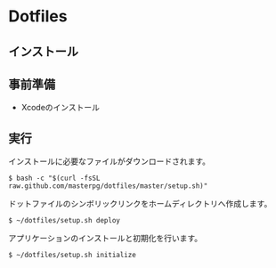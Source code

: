 # Dotfiles

## インストール

## 事前準備

* Xcodeのインストール

## 実行

インストールに必要なファイルがダウンロードされます。

```
$ bash -c "$(curl -fsSL raw.github.com/masterpg/dotfiles/master/setup.sh)"
```

ドットファイルのシンボリックリンクをホームディレクトリへ作成します。

```
$ ~/dotfiles/setup.sh deploy
```

アプリケーションのインストールと初期化を行います。

```
$ ~/dotfiles/setup.sh initialize
```
